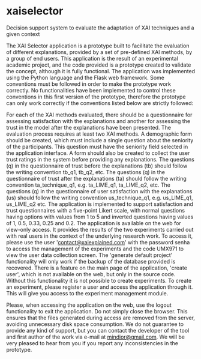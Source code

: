 # xaiselector
Decision support system to evaluate the adaptation of XAI techniques and a given context

The XAI Selector application is a prototype built to facilitate the evaluation of different explanations, provided by a set of pre-defined XAI methods, by a group of end users. This application is the result of an experimental academic project, and the code provided is a prototype created to validate the concept, although it is fully functional. The application was implemented using the Python language and the Flask web framework. Some conventions must be followed in order to make the prototype work correctly. No functionalities have been implemented to control these conventions in this first version of the prototype, therefore the prototype can only work correctly if the conventions listed below are strictly followed:

For each of the XAI methods evaluated, there should be a questionnaire for assessing satisfaction with the explanations and another for assessing the trust in the model after the explanations have been presented.
The evaluation process requires at least two XAI methods.
A demographic form should be created, which must include a single question about the seniority of the participants. This question must have the seniority field selected in the application interface.
A form should also be created to collect the user trust ratings in the system before providing any explanations.
The questions (q) in the questionnaire of trust before the explanations (tb) should follow the writing convention tb_q1, tb_q2, etc.
The questions (q) in the questionnaire of trust after the explanations (ta) should follow the writing convention ta_technique_q1, e.g. ta_LIME_q1, ta_LIME_q2, etc.
The questions (q) in the questionnaire of user satisfaction with the explanations (us) should follow the writing convention us_technique_q1, e.g. us_LIME_q1, us_LIME_q2 etc.
The application is implemented to support satisfaction and trust questionnaires with a five-point Likert scale, with normal questions having options with values from 1 to 5 and inverted questions having values of 1, 0.5, 0.33, 0.25 and 0.2.
The application is available on the web for view-only access. It provides the results of the two experiments carried out with real users in the context of the underlying research work. To access it, please use the user 'contact@xaiexplained.com' with the password senha to access the management of the experiments and the code UMX971 to view the user data collection screen.
The 'generate default project' functionality will only work if the backup of the database provided is recovered.
There is a feature on the main page of the application, 'create user', which is not available on the web, but only in the source code. Without this functionality it is not possible to create experiments.
To create an experiment, please register a user and access the application through it. This will give you access to the experiment management module.

Please, when accessing the application on the web, use the logout functionality to exit the application. Do not simply close the browser. This ensures that the files generated during access are removed from the server, avoiding unnecessary disk space consumption.
We do not guarantee to provide any kind of support, but you can contact the developer of the tool and first author of the work via e-mail at mindior@gmail.com.
We will be very pleased to hear from you if you report any inconsistencies in the prototype.


